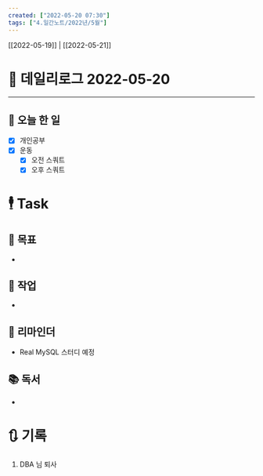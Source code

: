 ```yaml
---
created: ["2022-05-20 07:30"]
tags: ["4.일간노트/2022년/5월"]
---
```


[[2022-05-19]] | [[2022-05-21]]

# 📅 데일리로그  2022-05-20

---
## 🔷 오늘 한 일
- [x] 개인공부
- [x] 운동
	- [x] 오전 스쿼트
	- [x] 오후 스쿼트

# 🕴 Task
## 🎯 목표
- 

## 🚀 작업
- 

## 📕 리마인더
- Real MySQL 스터디 예정


## 📚 독서
- 

# 🔃 기록
1.  DBA 님 퇴사